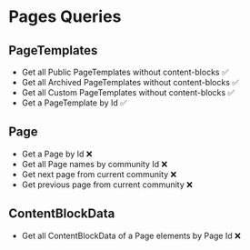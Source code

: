 # Pages Queries

## PageTemplates
- Get all Public PageTemplates without content-blocks ✅
- Get all Archived PageTemplates without content-blocks ✅
- Get all Custom PageTemplates without content-blocks ✅
- Get a PageTemplate by Id ✅

## Page
- Get a Page by Id ❌
- Get all Page names by community Id ❌
- Get next page from current community ❌
- Get previous page from current community ❌

## ContentBlockData
- Get all ContentBlockData of a Page elements by Page Id ❌